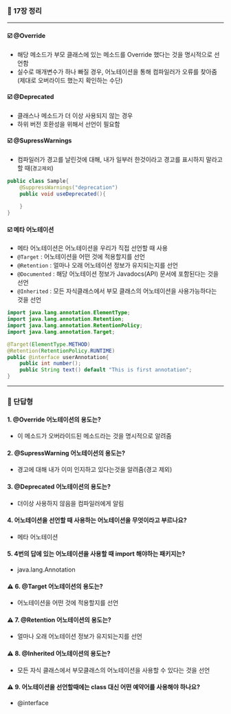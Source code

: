 ### 💭 17장 정리

---

#### ☑️ @Override

- 해당 메소드가 부모 클래스에 있는 메소드를 Override 했다는 것을 명시적으로 선언함
- 실수로 매개변수가 하나 빠질 경우, 어노테이션을 통해 컴파일러가 오류를 찾아줌(제대로 오버라이드 했는지 확인하는 수단)

#### ☑️ @Deprecated

- 클래스나 메소드가 더 이상 사용되지 않는 경우
- 하위 버전 호환성을 위해서 선언이 필요함

#### ☑️ @SupressWarnings

- 컴파일러가 경고를 날린것에 대해, 내가 일부러 한것이라고 경고를 표시하지 말라고 할 때(`경고제외`)

```java
public class Sample{
    @SuppressWarnings("deprecation")
    public void useDeprecated(){
        
    }
}
```

#### ☑️ 메타 어노테이션

- 메타 어노테이션은 어노테이션을 우리가 직접 선언할 때 사용
- `@Target` : 어노테이션을 어떤 것에 적용할지를 선언
- `@Retention` : 얼마나 오래 어노테이션 정보가 유지되는지를 선언
- `@Documented` : 해당 어노테이션 정보가 Javadocs(API) 문서에 포함된다는 것을 선언
- `@Inherited` : 모든 자식클래스에서 부모 클래스의 어노테이션을 사용가능하다는 것을 선언

```java
import java.lang.annotation.ElementType;
import java.lang.annotation.Retention;
import java.lang.annotation.RetentionPolicy;
import java.lang.annotation.Target;

@Target(ElementType.METHOD)
@Retention(RetentionPolicy.RUNTIME)
public @interface userAnnotation{
    public int number();
    public String text() default "This is first annotation";
}
```


---

### 💭 단답형

#### 1. @Override 어노테이션의 용도는?

- 이 메소드가 오버라이드된 메소드라는 것을 명시적으로 알려줌

#### 2. @SupressWarning 어노테이션의 용도는?

- 경고에 대해 내가 이미 인지하고 있다는것을 알려줌(경고 제외)

#### 3. @Deprecated 어노테이션의 용도는?

- 더이상 사용하지 않음을 컴파일러에게 알림

#### 4. 어노테이션을 선언할 때 사용하는 어노테이션을 무엇이라고 부르나요?

- 메타 어노테이션

#### 5. 4번의 답에 있는 어노테이션을 사용할 때 import 해야하는 패키지는?

- java.lang.Annotation

#### ⚠️ 6. @Target 어노테이션의 용도는?

- 어노테이션을 어떤 것에 적용할지를 선언

#### ⚠️ 7. @Retention 어노테이션의 용도는?

- 얼마나 오래 어노테이션 정보가 유지되는지를 선언

#### ⚠️ 8. @Inherited 어노테이션의 용도는?

- 모든 자식 클래스에서 부모클래스의 어노테이션을 사용할 수 있다는 것을 선언

#### ⚠️ 9. 어노테이션을 선언할때에는 class 대신 어떤 예약어를 사용해야 하나요?

- @interface


